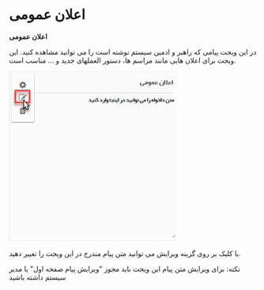 # اعلان عمومی    

**اعلان عمومی** 

در این ویجت پیامی که راهبر و ادمین سیستم نوشته است را می توانید مشاهده کنید. این ویجت برای اعلان هایی مانند مراسم ها، دستور العملهای جدید و ... مناسب است.

![](Publicannouncement/Publicannouncement.jpg) 

با کلیک بر روی گزینه ویرایش می توانید متن پیام مندرج در این ویجت را تغییر دهید.

نکته: برای ویرایش متن پیام این ویجت باید مجوز "ویرایش پیام صفحه اول" یا مدیر سیستم داشته باشید